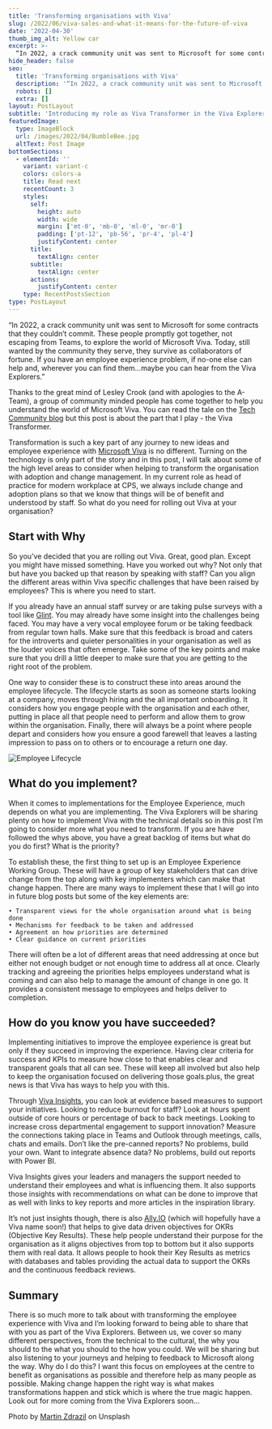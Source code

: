 ```yaml
---
title: 'Transforming organisations with Viva'
slug: /2022/06/viva-sales-and-what-it-means-for-the-future-of-viva
date: '2022-04-30'
thumb_img_alt: Yellow car
excerpt: >-
  “In 2022, a crack community unit was sent to Microsoft for some contracts that they couldn’t commit. These people promptly got together, not escaping from Teams, to explore the world of Microsoft Viva. Today, still wanted by the community they serve, they survive as collaborators of fortune. If you have an employee experience problem, if no-one else can help and, wherever you can find them…maybe you can hear from the Viva Explorers.”
hide_header: false
seo:
  title: 'Transforming organisations with Viva'
  description: '“In 2022, a crack community unit was sent to Microsoft for some contracts that they couldn’t commit. These people promptly got together, not escaping from Teams, to explore the world of Microsoft Viva. Today, still wanted by the community they serve, they survive as collaborators of fortune. If you have an employee experience problem, if no-one else can help and, wherever you can find them…maybe you can hear from the Viva Explorers.”'
  robots: []
  extra: []
layout: PostLayout
subtitle: 'Introducing my role as Viva Transformer in the Viva Explorers'
featuredImage:
  type: ImageBlock
  url: /images/2022/04/BumbleBee.jpg
  altText: Post Image
bottomSections:
  - elementId: ''
    variant: variant-c
    colors: colors-a
    title: Read next
    recentCount: 3
    styles:
      self:
        height: auto
        width: wide
        margin: ['mt-0', 'mb-0', 'ml-0', 'mr-0']
        padding: ['pt-12', 'pb-56', 'pr-4', 'pl-4']
        justifyContent: center
      title:
        textAlign: center
      subtitle:
        textAlign: center
      actions:
        justifyContent: center
    type: RecentPostsSection
type: PostLayout
---
```


“In 2022, a crack community unit was sent to Microsoft for some contracts that they couldn’t commit. These people promptly got together, not escaping from Teams, to explore the world of Microsoft Viva. Today, still wanted by the community they serve, they survive as collaborators of fortune. If you have an employee experience problem, if no-one else can help and, wherever you can find them…maybe you can hear from the Viva Explorers.”

Thanks to the great mind of Lesley Crook (and with apologies to the A-Team), a group of community minded people has come together to help you understand the world of Microsoft Viva. You can read the tale on the [Tech Community blog](https://techcommunity.microsoft.com/t5/microsoft-teams-community-blog/join-vivaexplorers-in-an-empathic-hybrid-workplace/ba-p/3280353) but this post is about the part that I play - the Viva Transformer.

Transformation is such a key part of any journey to new ideas and employee experience with [Microsoft Viva](https://www.microsoft.com/en-gb/microsoft-viva) is no different. Turning on the technology is only part of the story and in this post, I will talk about some of the high level areas to consider when helping to transform the organisation with adoption and change management. In my current role as head of practice for modern workplace at CPS, we always include change and adoption plans so that we know that things will be of benefit and understood by staff. So what do you need for rolling out Viva at your organisation?

## Start with Why

So you’ve decided that you are rolling out Viva. Great, good plan. Except you might have missed something. Have you worked out why? Not only that but have you backed up that reason by speaking with staff? Can you align the different areas within Viva specific challenges that have been raised by employees? This is where you need to start.

If you already have an annual staff survey or are taking pulse surveys with a tool like [Glint](https://www.glintinc.com/blog/an-employees-guide-to-glint-surveys/). You may already have some insight into the challenges being faced. You may have a very vocal employee forum or be taking feedback from regular town halls. Make sure that this feedback is broad and caters for the introverts and quieter personalities in your organisation as well as the louder voices that often emerge. Take some of the key points and make sure that you drill a little deeper to make sure that you are getting to the right root of the problem.

One way to consider these is to construct these into areas around the employee lifecycle. The lifecycle starts as soon as someone starts looking at a company, moves through hiring and the all important onboarding. It considers how you engage people with the organisation and each other, putting in place all that people need to perform and allow them to grow within the organisation. Finally, there will always be a point where people depart and considers how you ensure a good farewell that leaves a lasting impression to pass on to others or to encourage a return one day.

![Employee Lifecycle](/images/2022/04/EmployeeLifecycle.jpeg)

## What do you implement?

When it comes to implementations for the Employee Experience, much depends on what you are implementing. The Viva Explorers will be sharing plenty on how to implement Viva with the technical details so in this post I’m going to consider more what you need to transform. If you are have followed the whys above, you have a great backlog of items but what do you do first? What is the priority?

To establish these, the first thing to set up is an Employee Experience Working Group. These will have a group of key stakeholders that can drive change from the top along with key implementers which can make that change happen. There are many ways to implement these that I will go into in future blog posts but some of the key elements are:

    • Transparent views for the whole organisation around what is being done
    • Mechanisms for feedback to be taken and addressed
    • Agreement on how priorities are determined
    • Clear guidance on current priorities

There will often be a lot of different areas that need addressing at once but either not enough budget or not enough time to address all at once. Clearly tracking and agreeing the priorities helps employees understand what is coming and can also help to manage the amount of change in one go. It provides a consistent message to employees and helps deliver to completion.

## How do you know you have succeeded?

Implementing initiatives to improve the employee experience is great but only if they succeed in improving the experience. Having clear criteria for success and KPIs to measure how close to that enables clear and transparent goals that all can see. These will keep all involved but also help to keep the organisation focused on delivering those goals.plus, the great news is that Viva has ways to help you with this.

Through [Viva Insights](https://docs.microsoft.com/en-us/viva/insights/introduction), you can look at evidence based measures to support your initiatives. Looking to reduce burnout for staff? Look at hours spent outside of core hours or percentage of back to back meetings. Looking to increase cross departmental engagement to support innovation? Measure the connections taking place in Teams and Outlook through meetings, calls, chats and emails. Don’t like the pre-canned reports? No problems, build your own. Want to integrate absence data? No problems, build out reports with Power BI.

Viva Insights gives your leaders and managers the support needed to understand their employees and what is influencing them. It also supports those insights with recommendations on what can be done to improve that as well with links to key reports and more articles in the inspiration library.

It’s not just insights though, there is also [Ally.IO](https://ally.io) (which will hopefully have a Viva name soon!) that helps to give data driven objectives for OKRs (Objective Key Results). These help people understand their purpose for the organisation as it aligns objectives from top to bottom but it also supports them with real data. It allows people to hook their Key Results as metrics with databases and tables providing the actual data to support the OKRs and the continuous feedback reviews.

## Summary

There is so much more to talk about with transforming the employee experience with Viva and I’m looking forward to being able to share that with you as part of the Viva Explorers. Between us, we cover so many different perspectives, from the technical to the cultural, the why you should to the what you should to the how you could. We will be sharing but also listening to your journeys and helping to feedback to Microsoft along the way.
Why do I do this? I want this focus on employees at the centre to benefit as organisations as possible and therefore help as many people as possible. Making change happen the right way is what makes transformations happen and stick which is where the true magic happen. Look out for more coming from the Viva Explorers soon...

Photo by [Martin Zdrazil](https://unsplash.com/es/@martyman_55) on Unsplash
